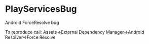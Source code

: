 # PlayServicesBug
Android ForceResolve bug

To reproduce call: Assets->External Dependency Manager->Android Resolver->Force Resolve 
